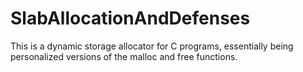 # SlabAllocationAndDefenses

This is a dynamic storage allocator for C programs, essentially being personalized versions of the malloc and free functions.
